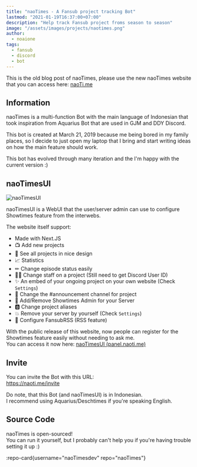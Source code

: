```yaml
---
title: "naoTimes - A Fansub project tracking Bot"
lastmod: "2021-01-19T16:37:00+07:00"
description: "Help track Fansub project froms season to season"
image: "/assets/images/projects/naotimes.png"
author:
  - noaione
tags:
  - fansub
  - discord
  - bot
---
```


This is the old blog post of naoTimes, please use the new naoTimes website that you can access here: [naoTi.me](https://naoti.me)

<!--more-->

## Information

naoTimes is a multi-function Bot with the main language of Indonesian that took inspiration from Aquarius Bot that are used in GJM and DDY Discord.

This bot is created at March 21, 2019 because me being bored in my family places, so I decide to just open my laptop that I bring and start writing ideas on how the main feature should work.

This bot has evolved through many iteration and the I'm happy with the current version :)

## naoTimesUI

![naoTimesUI](https://panel.naoti.me/assets/img/ntui_splash.png)

naoTimesUI is a WebUI that the user/server admin can use to configure Showtimes feature from the interwebs.

The website itself support:

- Made with Next.JS
- 📺 Add new projects
- 👀 See all projects in nice design
- 📈 Statistics
- ✏ Change episode status easily
- 👯‍♂️ Change staff on a project (Still need to get Discord User ID)
- ✨ An embed of your ongoing project on your own website (Check `Settings`)
- 💬 Change the #announcement channel for project
- 🎩 Add/Remove Showtimes Admin for your Server
- 🅱 Change project aliases
- 💥 Remove your server by yourself (Check `Settings`)
- 📰 Configure FansubRSS (RSS feature)

With the public release of this website, now people can register for the Showtimes feature easily without needing to ask me.<br />
You can access it now here: [naoTimesUI (panel.naoti.me)](https://panel.naoti.me)

## Invite

You can invite the Bot with this URL:<br />
https://naoti.me/invite

Do note, that this Bot (and naoTimesUI) is in Indonesian.<br />
I recommend using Aquarius/Deschtimes if you're speaking English.

## Source Code

naoTimes is open-sourced!<br />
You can run it yourself, but I probably can't help you if you're having trouble setting it up :)

:repo-card{username="naoTimesdev" repo="naoTimes"}

